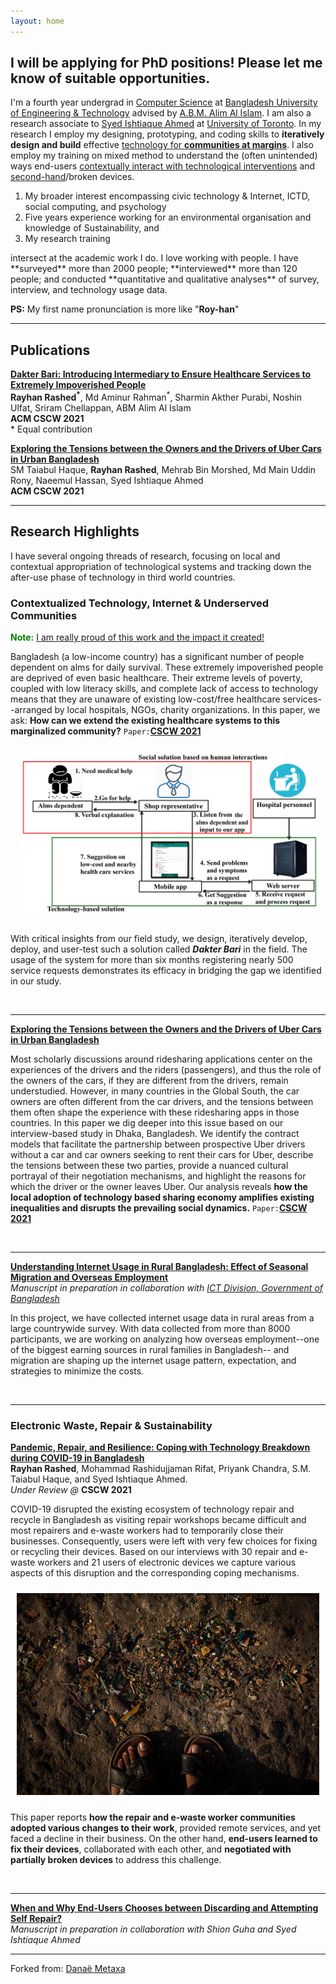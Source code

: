 ```yaml
---
layout: home
---
```


## I will be applying for PhD positions! Please let me know of suitable opportunities.

I'm a fourth year undergrad in [Computer Science][cs] at [Bangladesh University of Engineering & Technology][buet] advised by [A.B.M. Alim Al Islam][razi]. I am also a research associate to [Syed Ishtiaque Ahmed][ishtiaque] at [University of Toronto][toronto]. In my research I employ my designing, prototyping, and coding skills to **iteratively design and build** effective [technology for **communities at margins**][dakter_bari]. I also employ my training on mixed method to understand the (often unintended) ways end-users [contextually interact with technological interventions][uber] and [second-hand][second]/broken devices.
<ol>
<li> My broader interest encompassing civic technology & Internet, ICTD, social computing, and psychology</li>
<li> Five years experience working for an environmental organisation and  knowledge of Sustainability, and </li>
<li> My research training </li>
</ol>
intersect at the academic work I do. I love working with people. I have **surveyed** more than 2000 people; **interviewed** more than 120 people; and conducted **quantitative and qualitative analyses** of survey, interview, and technology usage data.

**PS:** My first name pronunciation is more like "**Roy-han**" 

[cs]: https://cse.buet.ac.bd/
[buet]: https://www.buet.ac.bd/
[toronto]: http://cs.toronto.edu/
[ishtiaque]: http://ishtiaque.net
[razi]: https://sites.google.com/site/abmalimalislam/publications
[second]: https://en.wikipedia.org/wiki/Second_hand_(disambiguation)


<!-- Papers -->
[uber]: content/papers/uber.pdf
[dakter_bari]: content/papers/dakter_bari.pdf
[repair_covid]: content/papers/cscw21a-sub7252-i26.pdf
[book]: content/papers/repair_ewaste_book.pdf





---
## Publications
**[Dakter Bari: Introducing Intermediary to Ensure Healthcare
Services to Extremely Impoverished People][dakter_bari]**\
**Rayhan Rashed<sup>\*</sup>**, Md Aminur Rahman<sup>\*</sup>, Sharmin Akther Purabi, Noshin Ulfat, Sriram Chellappan, ABM Alim Al Islam \
**ACM CSCW 2021**\
\* Equal contribution


**[Exploring the Tensions between the Owners and the Drivers of Uber Cars in Urban Bangladesh][uber]**\
SM Taiabul Haque, **Rayhan Rashed**, Mehrab Bin Morshed, Md Main Uddin Rony, Naeemul Hassan, Syed Ishtiaque Ahmed
 \
**ACM CSCW 2021**


<!--In addition to academic publications, I've written for a general audience on topics like [political bias in search results in _The Guardian_][guardian], and [social media sites and democracy in _Wired_][wired]. 

[wired]: https://www.wired.co.uk/article/how-to-fix-facebook
[guardian]:https://www.theguardian.com/commentisfree/2018/sep/06/google-search-results-rigged-news-donald-trump

Before my PhD, I graduated with....  -->

---
## Research Highlights 

I have several ongoing threads of research, focusing on local and contextual appropriation of technological systems and tracking down the after-use phase of technology in third world countries.

### Contextualized Technology, Internet & Underserved Communities
<span style="color:green"> <b>Note:</b></span> <u>I am really proud of this work and the impact it created!</u> 

Bangladesh (a low-income country) has a significant number of people dependent on alms for daily survival. These extremely impoverished people are deprived of even basic healthcare. Their extreme levels of poverty, coupled with low literacy skills, and complete lack of access to technology means that they are unaware of existing low-cost/free healthcare services--arranged by local hospitals, NGOs, charity organizations. In this paper, we ask: **How can we extend the existing healthcare systems to this marginalized community?** `Paper:`**[CSCW 2021][dakter_bari]**

<center style="padding: 10px;">
<img src="media/0001.jpg"
     alt="System Model of Dakter Bari."
     style="max-width: 100%;" />
</center>

With critical insights from our field study, we design, iteratively develop, deploy, and user-test such a solution called ***Dakter Bari*** in the field. The usage of the system for more than six months registering nearly 500 service requests demonstrates its efficacy in bridging the gap we identified in our study.


<p>&nbsp;</p>

---
**[Exploring the Tensions between the Owners and the Drivers of Uber Cars in Urban Bangladesh][uber]**


Most scholarly discussions around ridesharing applications center on the experiences of the drivers and the
riders (passengers), and thus the role of the owners of the cars, if they are different from the drivers, remain
understudied. However, in many countries in the Global South, the car owners are often different from the
car drivers, and the tensions between them often shape the experience with these ridesharing apps in those
countries. In this paper we dig deeper into this issue based on our interview-based study in Dhaka, Bangladesh. We
identify the contract models that facilitate the partnership between prospective Uber drivers without a car
and car owners seeking to rent their cars for Uber, describe the tensions between these two parties, provide a
nuanced cultural portrayal of their negotiation mechanisms, and highlight the reasons for which the driver or the owner leaves Uber. Our analysis reveals **how the local adoption of technology based sharing economy amplifies existing inequalities and disrupts the prevailing social dynamics.** `Paper:`**[CSCW 2021][uber]**

<p>&nbsp;</p>

---
**[Understanding Internet Usage in Rural Bangladesh: Effect of Seasonal Migration and Overseas Employment][cmd]**\
_Manuscript in preparation in collaboration with [ICT Division, Government of Bangladesh][ictd]_

In this project, we have collected internet usage data in rural areas from a large countrywide survey. With data collected from more than 8000 participants, we are working on analyzing how overseas employment--one of the biggest earning sources in rural families in Bangladesh-- and migration are shaping up the internet usage pattern, expectation, and strategies to minimize the costs.  


[ictd]: https://ictd.gov.bd/
[cmd]: www.rayhanrashed.github.io
<p>&nbsp;</p>


---
### Electronic Waste, Repair & Sustainability

**[Pandemic, Repair, and Resilience: Coping with Technology Breakdown during COVID-19 in Bangladesh][repair_covid]**\
**Rayhan Rashed**, Mohammad Rashidujjaman Rifat, Priyank Chandra, S.M. Taiabul Haque, and Syed Ishtiaque Ahmed.\
_Under Review @_ **CSCW 2021**


COVID-19 disrupted the existing ecosystem of technology repair and recycle in Bangladesh as visiting repair workshops became difficult and most repairers and e-waste workers had to temporarily close their businesses. Consequently, users were left with very few choices for fixing or recycling their devices. Based on our interviews with 30 repair and e-waste workers and 21 users of electronic devices we capture various aspects of this disruption and the corresponding coping mechanisms. 

<center style="padding: 10px;">
<img src="media/ewaste1.JPG"
     style="max-width: 100%;" />
</center>


This paper reports **how the repair and e-waste worker communities adopted various changes to their work**, provided remote services, and yet faced a decline in their business. On the other hand, **end-users learned to fix their devices**, collaborated with each other, and **negotiated with partially broken devices** to address this challenge.
 
 <p>&nbsp;</p>

---
**[When and Why End-Users Chooses between Discarding  and Attempting Self Repair?][book]**\
_Manuscript in preparation in collaboration with Shion Guha and Syed Ishtiaque Ahmed_



---

Forked from: [Danaë Metaxa](https://metaxa.net)
